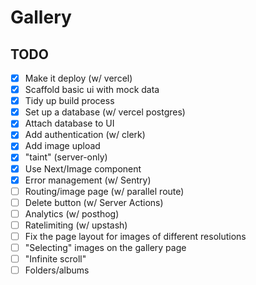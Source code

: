 # Gallery

## TODO

- [x] Make it deploy (w/ vercel)
- [x] Scaffold basic ui with mock data
- [x] Tidy up build process
- [x] Set up a database (w/ vercel postgres)
- [x] Attach database to UI
- [x] Add authentication (w/ clerk)
- [x] Add image upload
- [x] "taint" (server-only)
- [x] Use Next/Image component
- [x] Error management (w/ Sentry)
- [ ] Routing/image page (w/ parallel route)
- [ ] Delete button (w/ Server Actions)
- [ ] Analytics (w/ posthog)
- [ ] Ratelimiting (w/ upstash)
- [ ] Fix the page layout for images of different resolutions
- [ ] "Selecting" images on the gallery page
- [ ] "Infinite scroll"
- [ ] Folders/albums
